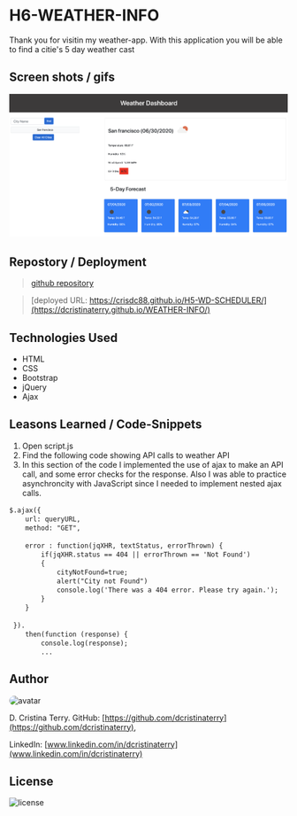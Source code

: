 # H6-WEATHER-INFO

Thank you for visitin my weather-app.  With this application you will be able to find a citie's 5 day weather cast


## Screen shots / gifs

![weatherApp](./Assets/ScreenS1.png)

## Repostory / Deployment

>[github repository](https://github.com/crisdc88/H6-WEATHER-INFO)

>[deployed URL: https://crisdc88.github.io/H5-WD-SCHEDULER/](https://dcristinaterry.github.io/WEATHER-INFO/)

## Technologies Used

* HTML
* CSS
* Bootstrap
* jQuery
* Ajax

## Leasons Learned / Code-Snippets

1. Open script.js
2. Find the following code showing API calls to weather API
3. In this section of the code I implemented the use of ajax to make an API call, and some error checks for the response.  Also I was able to practice asynchroncity with JavaScript since I needed to implement nested ajax calls.

```
$.ajax({
    url: queryURL,
    method: "GET",

    error : function(jqXHR, textStatus, errorThrown) { 
        if(jqXHR.status == 404 || errorThrown == 'Not Found') 
        { 
            cityNotFound=true;
            alert("City not Found")
            console.log('There was a 404 error. Please try again.'); 
        }
    }

 }).
    then(function (response) {
        console.log(response);
        ...

```

## Author
<img src="https://avatars.githubusercontent.com/u/61372364?" alt="avatar" style="border-radius:20px" width="30"/>

D. Cristina Terry.
GitHub: [https://github.com/dcristinaterry](https://github.com/dcristinaterry),

LinkedIn: [www.linkedin.com/in/dcristinaterry](www.linkedin.com/in/dcristinaterry)

## License

![license](https://img.shields.io/badge/license-MIT-green)
